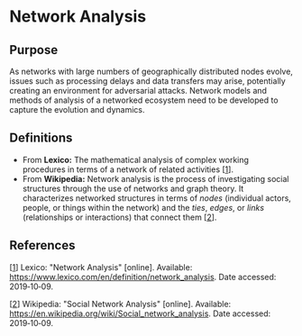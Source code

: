 
# Network Analysis

## Purpose

As networks with large numbers of geographically distributed nodes evolve, issues such as processing delays and data 
transfers may 
arise, potentially creating an environment for adversarial attacks. Network models and methods of analysis of a networked ecosystem
need to be developed to capture the evolution and dynamics.

## Definitions

- From **Lexico:** The mathematical analysis of complex working procedures in terms of a network of related activities [[1]].
- From **Wikipedia:**  Network analysis is the process of investigating social structures through the use of networks and 
  graph theory. It characterizes networked structures in terms of *nodes* (individual actors, people, or things within 
  the network) and the *ties*, *edges*, or *links* (relationships or interactions) that connect them [[2]].

## References


[[1]] Lexico: "Network Analysis" [online]. Available: <https://www.lexico.com/en/definition/network_analysis>. 
Date accessed: 2019&#8209;10&#8209;09.

[1]: https://www.lexico.com/en/definition/network_analysis "Network Analysis"

[[2]] Wikipedia: "Social Network Analysis" [online]. Available: <https://en.wikipedia.org/wiki/Social_network_analysis>. 
Date accessed: 2019&#8209;10&#8209;09.

[2]: https://en.wikipedia.org/wiki/Social_network_analysis "Social Network Analysis"


